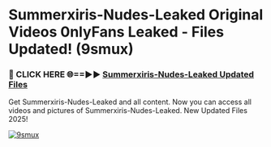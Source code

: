 # Summerxiris-Nudes-Leaked Original Videos 0nlyFans Leaked - Files Updated! (9smux)

<h3>🔴 CLICK HERE 🌐==►► <a href="https://tinyurl.com/yc6ubb5a" rel="nofollow">Summerxiris-Nudes-Leaked Updated Files</a></h3>

Get Summerxiris-Nudes-Leaked and all content. Now you can access all videos and pictures of Summerxiris-Nudes-Leaked. New Updated Files 2025!

[![9smux](https://i.imgur.com/7eu0CRL.gif)](https://tinyurl.com/yc6ubb5a)
